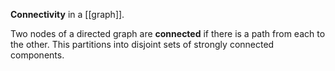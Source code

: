 **Connectivity** in a [[graph]].

Two nodes of a directed graph are **connected** if there is a path from each to the other. This partitions into disjoint sets of strongly connected components.